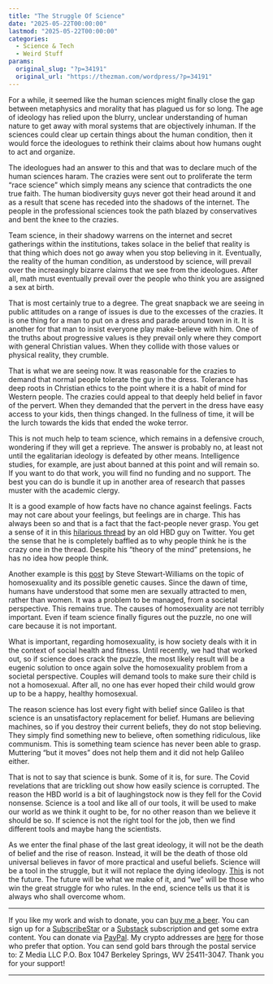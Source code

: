 ```yaml
---
title: "The Struggle Of Science"
date: "2025-05-22T00:00:00"
lastmod: "2025-05-22T00:00:00"
categories:
  - Science & Tech
  - Weird Stuff
params:
  original_slug: "?p=34191"
  original_url: "https://thezman.com/wordpress/?p=34191"
---
```


For a while, it seemed like the human sciences might finally close the
gap between metaphysics and morality that has plagued us for so long.
The age of ideology has relied upon the blurry, unclear understanding of
human nature to get away with moral systems that are objectively
inhuman. If the sciences could clear up certain things about the human
condition, then it would force the ideologues to rethink their claims
about how humans ought to act and organize.

The ideologues had an answer to this and that was to declare much of the
human sciences haram. The crazies were sent out to proliferate the term
“race science” which simply means any science that contradicts the one
true faith. The human biodiversity guys never got their head around it
and as a result that scene has receded into the shadows of the internet.
The people in the professional sciences took the path blazed by
conservatives and bent the knee to the crazies.

Team science, in their shadowy warrens on the internet and secret
gatherings within the institutions, takes solace in the belief that
reality is that thing which does not go away when you stop believing in
it. Eventually, the reality of the human condition, as understood by
science, will prevail over the increasingly bizarre claims that we see
from the ideologues. After all, math must eventually prevail over the
people who think you are assigned a sex at birth.

That is most certainly true to a degree. The great snapback we are
seeing in public attitudes on a range of issues is due to the excesses
of the crazies. It is one thing for a man to put on a dress and parade
around town in it. It is another for that man to insist everyone play
make-believe with him. One of the truths about progressive values is
they prevail only where they comport with general Christian values. When
they collide with those values or physical reality, they crumble.

That is what we are seeing now. It was reasonable for the crazies to
demand that normal people tolerate the guy in the dress. Tolerance has
deep roots in Christian ethics to the point where it is a habit of mind
for Western people. The crazies could appeal to that deeply held belief
in favor of the pervert. When they demanded that the pervert in the
dress have easy access to your kids, then things changed. In the
fullness of time, it will be the lurch towards the kids that ended the
woke terror.

This is not much help to team science, which remains in a defensive
crouch, wondering if they will get a reprieve. The answer is probably
no, at least not until the egalitarian ideology is defeated by other
means. Intelligence studies, for example, are just about banned at this
point and will remain so. If you want to do that work, you will find no
funding and no support. The best you can do is bundle it up in another
area of research that passes muster with the academic clergy.

It is a good example of how facts have no chance against feelings. Facts
may not care about your feelings, but feelings are in charge. This has
always been so and that is a fact that the fact-people never grasp. You
get a sense of it in this
<a href="https://x.com/JayMan471/status/1924821533404344462"
rel="noopener" target="_blank">hilarious thread</a> by an old HBD guy on
Twitter. You get the sense that he is completely baffled as to why
people think he is the crazy one in the thread. Despite his “theory of
the mind” pretensions, he has no idea how people think.

Another example is this <a
href="https://www.stevestewartwilliams.com/p/the-genetics-of-same-sex-sexual-orientation"
rel="noopener" target="_blank">post</a> by Steve Stewart-Williams on the
topic of homosexuality and its possible genetic causes. Since the dawn
of time, humans have understood that some men are sexually attracted to
men, rather than women. It was a problem to be managed, from a societal
perspective. This remains true. The causes of homosexuality are not
terribly important. Even if team science finally figures out the puzzle,
no one will care because it is not important.

What is important, regarding homosexuality, is how society deals with it
in the context of social health and fitness. Until recently, we had that
worked out, so if science does crack the puzzle, the most likely result
will be a eugenic solution to once again solve the homosexuality problem
from a societal perspective. Couples will demand tools to make sure
their child is not a homosexual. After all, no one has ever hoped their
child would grow up to be a happy, healthy homosexual.

The reason science has lost every fight with belief since Galileo is
that science is an unsatisfactory replacement for belief. Humans are
believing machines, so if you destroy their current beliefs, they do not
stop believing. They simply find something new to believe, often
something ridiculous, like communism. This is something team science has
never been able to grasp. Muttering “but it moves” does not help them
and it did not help Galileo either.

That is not to say that science is bunk. Some of it is, for sure. The
Covid revelations that are trickling out show how easily science is
corrupted. The reason the HBD world is a bit of laughingstock now is
they fell for the Covid nonsense. Science is a tool and like all of our
tools, it will be used to make our world as we think it ought to be, for
no other reason than we believe it should be so. If science is not the
right tool for the job, then we find different tools and maybe hang the
scientists.

As we enter the final phase of the last great ideology, it will not be
the death of belief and the rise of reason. Instead, it will be the
death of those old universal believes in favor of more practical and
useful beliefs. Science will be a tool in the struggle, but it will not
replace the dying ideology.
<a href="https://www.youtube.com/watch?v=I-pulhtgHHo" rel="noopener"
target="_blank">This</a> is not the future. The future will be what we
make of it, and “we” will be those who win the great struggle for who
rules. In the end, science tells us that it is always who shall overcome
whom.

------------------------------------------------------------------------

If you like my work and wish to donate, you can
<a href="https://www.buymeacoffee.com/mujolulu" rel="noopener"
target="_blank">buy me a beer</a>. You can sign up for a
<a href="https://www.subscribestar.com/the-z-blog" rel="noopener"
target="_blank">SubscribeStar</a> or a
<a href="https://thedissident.substack.com/" rel="noopener"
target="_blank">Substack</a> subscription and get some extra content.
You can donate via <a
href="https://www.paypal.com/donate/?cmd=_s-xclick&amp;hosted_button_id=UDAS2Q8JYA6CN&amp;source=url"
rel="noopener" target="_blank">PayPal</a>. My crypto addresses are
<a href="https://thezman.com/wordpress/?page_id=22713" rel="noopener"
target="_blank">here</a> for those who prefer that option. You can send
gold bars through the postal service to: Z Media LLC P.O. Box 1047
Berkeley Springs, WV 25411-3047. Thank you for your support!

------------------------------------------------------------------------
